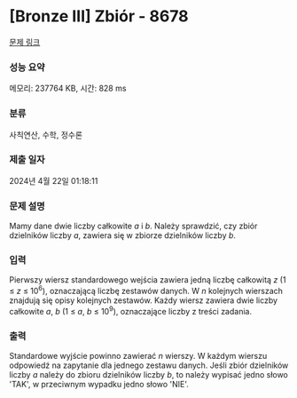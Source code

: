 # [Bronze III] Zbiór - 8678 

[문제 링크](https://www.acmicpc.net/problem/8678) 

### 성능 요약

메모리: 237764 KB, 시간: 828 ms

### 분류

사칙연산, 수학, 정수론

### 제출 일자

2024년 4월 22일 01:18:11

### 문제 설명

<p>Mamy dane dwie liczby całkowite <em>a</em> i <em>b</em>. Należy sprawdzić, czy zbiór dzielników liczby <em>a</em>, zawiera się w zbiorze dzielników liczby <em>b</em>.</p>

### 입력 

 <p>Pierwszy wiersz standardowego wejścia zawiera jedną liczbę całkowitą <em>z</em> (1 ≤ <em>z</em> ≤ 10<sup>6</sup>), oznaczającą liczbę zestawów danych. W <em>n</em> kolejnych wierszach znajdują się opisy kolejnych zestawów. Każdy wiersz zawiera dwie liczby całkowite <em>a</em>, <em>b</em> (1 ≤ <em>a</em>, <em>b</em> ≤ 10<sup>9</sup>), oznaczające liczby z treści zadania.</p>

### 출력 

 <p>Standardowe wyjście powinno zawierać <em>n</em> wierszy. W każdym wierszu odpowiedź na zapytanie dla jednego zestawu danych. Jeśli zbiór dzielników liczby <em>a</em> należy do zbioru dzielników liczby <em>b</em>, to należy wypisać jedno słowo 'TAK', w przeciwnym wypadku jedno słowo 'NIE'.</p>

